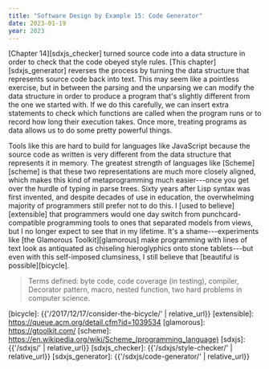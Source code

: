 ```yaml
---
title: "Software Design by Example 15: Code Generator"
date: 2023-01-19
year: 2023
---
```


[Chapter 14][sdxjs_checker] turned source code into a data structure
in order to check that the code obeyed style rules.
[This chapter][sdxjs_generator] reverses the process
by turning the data structure that represents source code back into text.
This may seem like a pointless exercise,
but in between the parsing and the unparsing
we can modify the data structure
in order to produce a program that's slightly different from the one we started with.
If we do this carefully,
we can insert extra statements to check which functions are called when the program runs
or to record how long their execution takes.
Once more,
treating programs as data allows us to do some pretty powerful things.

Tools like this are hard to build for languages like JavaScript
because the source code as written is very different from
the data structure that represents it in memory.
The greatest strength of languages like [Scheme][scheme] is that
these two representations are much more closely aligned,
which makes this kind of metaprogramming much easier---once you get over the hurdle
of typing in parse trees.
Sixty years after Lisp syntax was first invented,
and despite decades of use in education,
the overwhelming majority of programmers still prefer not to do this.
I [used to believe][extensible] that programmers would one day switch from
punchcard-compatible programming tools to ones that separated models from views,
but I no longer expect to see that in my lifetime.
It's a shame---experiments like [the Glamorous Toolkit][glamorous]
make programming with lines of text look as antiquated as chiseling hieroglyphics onto stone tablets---but
even with this self-imposed clumsiness,
I still believe that [beautiful is possible][bicycle].

> Terms defined: byte code, code coverage (in testing), compiler, Decorator pattern, macro, nested function, two hard problems in computer science.

[bicycle]: {{'/2017/12/17/consider-the-bicycle/' | relative_url}}
[extensible]: https://queue.acm.org/detail.cfm?id=1039534
[glamorous]: https://gtoolkit.com/
[scheme]: https://en.wikipedia.org/wiki/Scheme_(programming_language)
[sdxjs]: {{'/sdxjs/' | relative_url}}
[sdxjs_checker]: {{'/sdxjs/style-checker/' | relative_url}}
[sdxjs_generator]: {{'/sdxjs/code-generator/' | relative_url}}
